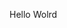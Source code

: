 Hello Wolrd

































































































































































































































































































































































































































































































































































































































































































































































































































































































































































































































































































































































































































































































































































































































































































































































































































































































































































































































































































































































































































































































































































































































































































































































































































































































































































































































































































































































































































































































































































































































